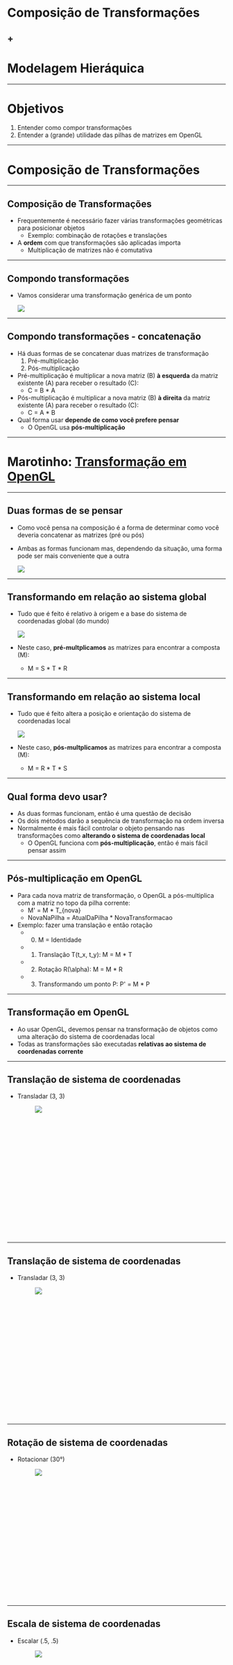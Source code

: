# Composição de Transformações
## +
# Modelagem Hieráquica
---
# Objetivos

1. Entender como compor transformações
1. Entender a (grande) utilidade das pilhas de matrizes em OpenGL

---
# Composição de Transformações

---
## Composição de Transformações

- Frequentemente é necessário fazer várias transformações
  geométricas para posicionar objetos
  - Exemplo: combinação de rotações e translações
- A **ordem** com que transformações são aplicadas importa
  - Multiplicação de matrizes não é comutativa

<!--

![](../../images/composicao-transformacoes-grafico-1.png)

## Exemplo

- Translação (5,0) e depois rotação (60°) ou
- Rotação (60°) e depois translação (5,0)?
- Rotação e depois translação!!  

<figure style="position: relative;width:100%;height:100px;left:50%;margin-left:-50px">
  <img src="../../images/composicao-transformacoes-grafico-1.png" class="bullet bullet-no-anim" style="position:absolute;top:0;left:0;">
  <img src="../../images/composicao-transformacoes-grafico-2.png" class="bullet bullet-no-anim" style="position:absolute;top:0;left:0;">
</figure>

-->
---
## Compondo transformações

- Vamos considerar uma transformação genérica de um ponto

  ![](../../images/transformacao-equacao.png)

---
## Compondo transformações - concatenação

- Há duas formas de se concatenar duas matrizes de transformação
  1. Pré-multiplicação
  1. Pós-multiplicação
- Pré-multiplicação é multiplicar a nova matriz (<span class="math">B</span>) **à esquerda** da
  matriz existente (<span class="math">A</span>) para receber o resultado (<span class="math">C</span>):
  - <span class="math">C = B * A</span>
- Pós-multiplicação é multiplicar a nova matriz (<span class="math">B</span>) **à direita** da
  matriz existente (<span class="math">A</span>) para receber o resultado (<span class="math">C</span>):
  - <span class="math">C = A * B</span>
- Qual forma usar **depende de como você prefere pensar**
  - O OpenGL usa **pós-multiplicação**

---
# Marotinho: [Transformação em OpenGL](https://moodle.cefetmg.br/mod/quiz/view.php?id=18346)

---
## Duas formas de se pensar

- Como você pensa na composição é a forma de determinar como
  você deveria concatenar as matrizes (pré ou pós)
- Ambas as formas funcionam mas, dependendo da situação, uma forma
  pode ser mais conveniente que a outra

  ![](../../images/composicao-2-formas.png)

---
## Transformando em relação ao **sistema global**

- Tudo que é feito é relativo à origem e a base do sistema
  de coordenadas global (do mundo)

  ![](../../images/composicao-global-exemplo.png)
- Neste caso, **pré-multplicamos** as matrizes para encontrar a
  composta (<span class="math">M</span>):
  - <span class="math">M = S * T * R</span>

---
## Transformando em relação ao **sistema local**

- Tudo que é feito altera a posição e orientação do
  sistema de coordenadas local

  ![](../../images/composicao-local-exemplo.png)
- Neste caso, **pós-multplicamos** as matrizes para encontrar a
  composta (<span class="math">M</span>):
  - <span class="math">M = R * T * S</span>

---
## Qual forma devo usar?

- As duas formas funcionam, então é uma questão de decisão
- Os dois métodos darão a sequência de transformação na ordem inversa
- Normalmente é mais fácil controlar o objeto pensando nas
  transformações como **alterando o sistema de coordenadas local**
  - O OpenGL funciona com **pós-multiplicação**, então é mais
    fácil pensar assim

---
## Pós-multiplicação em OpenGL

- Para cada nova matriz de transformação, o OpenGL a pós-multiplica com
  a matriz no topo da pilha corrente:
  - <span class="math">M' = M * T_{nova}</span>
  - <span class="math">NovaNaPilha = AtualDaPilha * NovaTransformacao</span>
- Exemplo: fazer uma translação e então rotação
  - 0) <span class="math">M = Identidade</span>
  - 1) Translação <span class="math">T(t_x, t_y)</span>: <span class="math">M = M * T</span>
  - 2) Rotação <span class="math">R(\alpha)</span>: <span class="math">M = M * R</span>
  - 3) Transformando um ponto <span class="math">P</span>: <span class="math">P' = M * P</span>

---
## Transformação em OpenGL

- Ao usar OpenGL, devemos pensar na transformação de objetos
  como uma alteração do sistema de coordenadas local
- Todas as transformações são executadas **relativas ao sistema
  de coordenadas corrente**

---
## Translação de sistema de coordenadas

- Transladar (3, 3)
  <figure style="position: relative;width:100%;height:300px;">
    <img src="../../images/composicao-translacao-1.png" class="bullet bullet-no-anim" style="position:absolute;top:0;left:0;">
    <img src="../../images/composicao-translacao-2.png" class="bullet bullet-no-anim" style="position:absolute;top:0;left:0;">
  </figure>

---
## Translação de sistema de coordenadas

- Transladar (3, 3)
  <figure style="position: relative;width:100%;height:300px;">
    <img src="../../images/composicao-translacao-3.png" class="bullet bullet-no-anim" style="position:absolute;top:0;left:0;">
    <img src="../../images/composicao-translacao-4.png" class="bullet bullet-no-anim" style="position:absolute;top:0;left:0;">
  </figure>


---
## Rotação de sistema de coordenadas

- Rotacionar (30°)
  <figure style="position: relative;width:100%;height:300px;">
    <img src="../../images/composicao-rotacao-1.png" class="bullet bullet-no-anim" style="position:absolute;top:0;left:0;">
    <img src="../../images/composicao-rotacao-2.png" class="bullet bullet-no-anim" style="position:absolute;top:0;left:0;">
  </figure>

---
## Escala de sistema de coordenadas

- Escalar (.5, .5)
  <figure style="position: relative;width:100%;height:300px;">
    <img src="../../images/composicao-escala-1.png" class="bullet bullet-no-anim" style="position:absolute;top:0;left:0;">
    <img src="../../images/composicao-escala-2.png" class="bullet bullet-no-anim" style="position:absolute;top:0;left:0;">
  </figure>

---
## Resumindo

- Em OpenGL
  - Pense nas transformações como movimentação de sistemas de coordenadas
  - Chame as funções de transformação nessa ordem
  - OpenGL faz pós-multiplicação de matrizes
  - A matriz de acumulação multplicará os vértices dos objetos
- Exemplo: [Composição de Tranformações](codeblocks:composicao-transformacao/CodeBlocks/composicao-transformacao.cbp)

---
# Modelagem Hierárquica

- Vide slides do professor Moisés Pereira
- Exemplo: [Braço do Robô](codeblocks:braco-robo/CodeBlocks/braco-robo.cbp)
